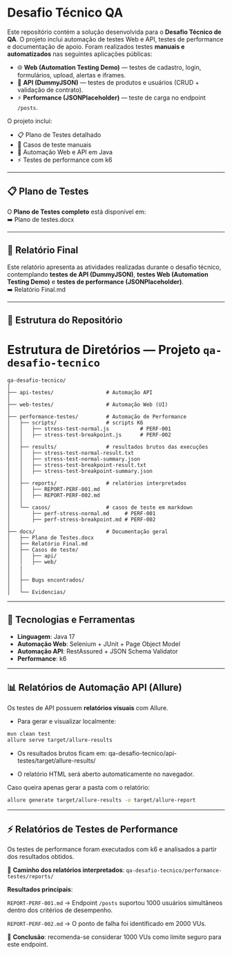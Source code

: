 # Desafio Técnico QA

Este repositório contém a solução desenvolvida para o **Desafio Técnico de QA**. 
O projeto inclui automação de testes Web e API, testes de performance e documentação de apoio. 
Foram realizados testes **manuais e automatizados** nas seguintes aplicações públicas:

- 🌐 **Web (Automation Testing Demo)** — testes de cadastro, login, formulários, upload, alertas e iframes.  
- 🔗 **API (DummyJSON)** — testes de produtos e usuários (CRUD + validação de contrato).  
- ⚡ **Performance (JSONPlaceholder)** — teste de carga no endpoint `/posts`.  

O projeto inclui:  
- 📋 Plano de Testes detalhado  
- 📝 Casos de teste manuais  
- 🤖 Automação Web e API em Java  
- ⚡ Testes de performance com k6   

---

## 📋 Plano de Testes
O **Plano de Testes completo** está disponível em:  
➡️ Plano de testes.docx

---

## 📑 Relatório Final
Este relatório apresenta as atividades realizadas durante o desafio técnico, contemplando **testes de API (DummyJSON)**, **testes Web (Automation Testing Demo)** e **testes de performance (JSONPlaceholder)**.  
➡️ Relatório Final.md

---

## 📂 Estrutura do Repositório
# Estrutura de Diretórios — Projeto `qa-desafio-tecnico`

```plaintext
qa-desafio-tecnico/
│
├── api-testes/                 # Automação API
│
├── web-testes/                 # Automação Web (UI)
│
├── performance-testes/         # Automação de Performance
│   ├── scripts/                # scripts K6
│   │   ├── stress-test-normal.js          # PERF-001
│   │   ├── stress-test-breakpoint.js      # PERF-002
│   │
│   ├── results/                # resultados brutos das execuções
│   │   ├── stress-test-normal-result.txt
│   │   ├── stress-test-normal-summary.json
│   │   ├── stress-test-breakpoint-result.txt
│   │   ├── stress-test-breakpoint-summary.json
│   │
│   ├── reports/                # relatórios interpretados
│   │   ├── REPORT-PERF-001.md
│   │   ├── REPORT-PERF-002.md
│   │
│   └── casos/                  # casos de teste em markdown
│       ├── perf-stress-normal.md     # PERF-001
│       ├── perf-stress-breakpoint.md # PERF-002
│
├── docs/                       # Documentação geral
│   ├── Plano de Testes.docx
│   ├── Relatório Final.md
│   ├── Casos de teste/
│   │   ├── api/
│   │   ├── web/
│   |
│   │
│   ├── Bugs encontrados/
│   │
│   └── Evidencias/
```
---

## 🚀 Tecnologias e Ferramentas
- **Linguagem**: Java 17  
- **Automação Web**: Selenium + JUnit + Page Object Model  
- **Automação API**: RestAssured + JSON Schema Validator  
- **Performance**: k6  

---

## 📊 Relatórios de Automação API (Allure)

Os testes de API possuem **relatórios visuais** com Allure.

- Para gerar e visualizar localmente:
```bash
mvn clean test
allure serve target/allure-results
```

- Os resultados brutos ficam em: qa-desafio-tecnico/api-testes/target/allure-results/

- O relatório HTML será aberto automaticamente no navegador.

Caso queira apenas gerar a pasta com o relatório:
```bash
allure generate target/allure-results -o target/allure-report
```
---

## ⚡ Relatórios de Testes de Performance

Os testes de performance foram executados com k6 e analisados a partir dos resultados obtidos.

📍 **Caminho dos relatórios interpretados**:
`qa-desafio-tecnico/performance-testes/reports/`

**Resultados principais**:

`REPORT-PERF-001.md`
 → Endpoint `/posts` suportou 1000 usuários simultâneos dentro dos critérios de desempenho.

`REPORT-PERF-002.md`
 → O ponto de falha foi identificado em 2000 VUs.

📌 **Conclusão**: recomenda-se considerar 1000 VUs como limite seguro para este endpoint.